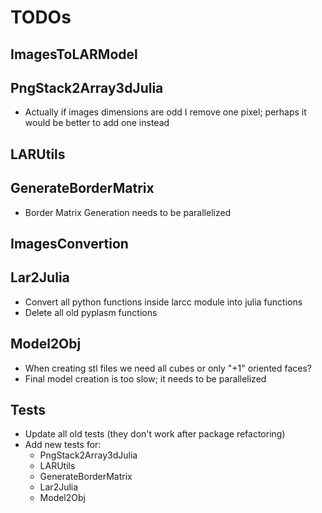 # TODOs

## ImagesToLARModel

## PngStack2Array3dJulia

- Actually if images dimensions are odd I remove one pixel; perhaps it would be better to add one instead

## LARUtils

## GenerateBorderMatrix

- Border Matrix Generation needs to be parallelized

## ImagesConvertion

## Lar2Julia

- Convert all python functions inside larcc module into julia functions
- Delete all old pyplasm functions

## Model2Obj

- When creating stl files we need all cubes or only "+1" oriented faces?
- Final model creation is too slow; it needs to be parallelized

## Tests

- Update all old tests (they don't work after package refactoring)
- Add new tests for:
  - PngStack2Array3dJulia
  - LARUtils
  - GenerateBorderMatrix
  - Lar2Julia
  - Model2Obj
